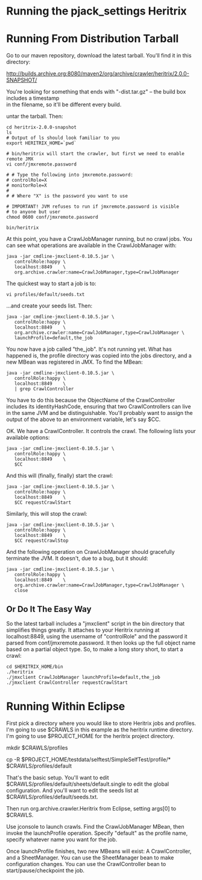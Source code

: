 # Running the pjack\_settings Heritrix

# Running From Distribution Tarball

Go to our maven repository, download the latest tarball. You'll find it
in this directory:

<http://builds.archive.org:8080/maven2/org/archive/crawler/heritrix/2.0.0-SNAPSHOT/>

You're looking for something that ends with "-dist.tar.gz" – the build
box includes a timestamp  
in the filename, so it'll be different every build.

untar the tarball. Then:

    cd heritrix-2.0.0-snapshot
    ls
    # Output of ls should look familiar to you
    export HERITRIX_HOME=`pwd`

    # bin/heritrix will start the crawler, but first we need to enable remote JMX
    vi conf/jmxremote.password

    # # Type the following into jmxremote.password:
    # controlRole=X
    # monitorRole=X
    #
    # # Where "X" is the password you want to use

    # IMPORTANT! JVM refuses to run if jmxremote.password is visible
    # to anyone but user
    chmod 0600 conf/jmxremote.password

    bin/heritrix

At this point, you have a CrawlJobManager running, but no crawl jobs.
You can see what operations are available in the CrawlJobManager with:

    java -jar cmdline-jmxclient-0.10.5.jar \
       controlRole:happy \
       localhost:8849    \
       org.archive.crawler:name=CrawlJobManager,type=CrawlJobManager

The quickest way to start a job is to:

    vi profiles/default/seeds.txt

...and create your seeds list. Then:

    java -jar cmdline-jmxclient-0.10.5.jar \
       controlRole:happy \
       localhost:8849    \
       org.archive.crawler:name=CrawlJobManager,type=CrawlJobManager \
       launchProfile=default,the_job

You now have a job called "the\_job". It's not running yet. What has
happened is, the profile directory was copied into the jobs directory,
and a new MBean was registered in JMX. To find the MBean:

    java -jar cmdline-jmxclient-0.10.5.jar \
       controlRole:happy \
       localhost:8849    \
       | grep CrawlController

You have to do this because the ObjectName of the CrawlController
includes its identityHashCode, ensuring that two CrawlControllers can
live in the same JVM and be distinguishable. You'll probably want to
assign the output of the above to an environment variable, let's say
$CC.

OK. We have a CrawlController. It controls the crawl. The following
lists your available options:

    java -jar cmdline-jmxclient-0.10.5.jar \
       controlRole:happy \
       localhost:8849    \
       $CC

And this will (finally, finally) start the crawl:

    java -jar cmdline-jmxclient-0.10.5.jar \
       controlRole:happy \
       localhost:8849    \
       $CC requestCrawlStart

Similarly, this will stop the crawl:

    java -jar cmdline-jmxclient-0.10.5.jar \
       controlRole:happy \
       localhost:8849    \
       $CC requestCrawlStop

And the following operation on CrawlJobManager should gracefully
terminate the JVM. It doesn't, due to a bug, but it should:

    java -jar cmdline-jmxclient-0.10.5.jar \
       controlRole:happy \
       localhost:8849    \
       org.archive.crawler:name=CrawlJobManager,type=CrawlJobManager \
       close

## Or Do It The Easy Way

So the latest tarball includes a "jmxclient" script in the bin directory
that simplifies things greatly. It attaches to your Heritrix running at
localhost:8849, using the username of "controlRole" and the password it
parsed from conf/jmxremote.password. It then looks up the full object
name based on a partial object type. So, to make a long story short, to
start a crawl:

    cd $HERITRIX_HOME/bin
    ./heritrix
    ./jmxclient CrawlJobManager launchProfile=default,the_job
    ./jmxclient CrawlController requestCrawlStart

# Running Within Eclipse 

First pick a directory where you would like to store Heritrix jobs and
profiles. I'm going to use $CRAWLS in this example as the heritrix
runtime directory. I'm going to use $PROJECT\_HOME for the heritrix
project directory.

mkdir $CRAWLS/profiles 

cp -R $PROJECT\_HOME/testdata/selftest/SimpleSelfTest/profile/\*
$CRAWLS/profiles/default

That's the basic setup. You'll want to edit
$CRAWLS/profiles/default/sheets/default.single to edit the global
configuration. And you'll want to edit the seeds list at
$CRAWLS/profiles/default/seeds.txt.

Then run org.archive.crawler.Heritrix from Eclipse, setting args\[0\] to
$CRAWLS.

Use jconsole to launch crawls. Find the CrawlJobManager MBean, then
invoke the launchProfile operation. Specify "default" as the profile
name, specify whatever name you want for the job.

Once launchProfile finishes, two new MBeans will exist: A
CrawlController, and a SheetManager. You can use the SheetManager bean
to make configuration changes. You can use the CrawlController bean to
start/pause/checkpoint the job.  
